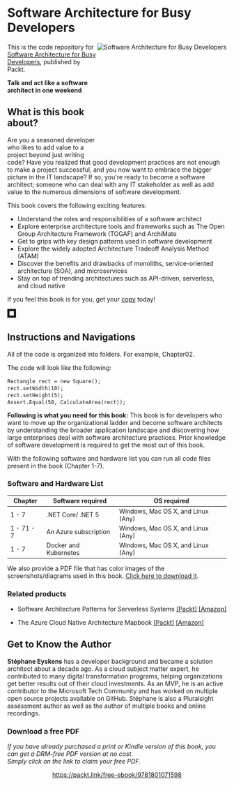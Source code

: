 # Software Architecture for Busy Developers

<a href="https://www.packtpub.com/product/software-architecture-for-busy-developers/9781801071598?utm_source=github&utm_medium=repository&utm_campaign=9781801071598"><img src="https://static.packt-cdn.com/products/9781801071598/cover/smaller" alt="Software Architecture for Busy Developers" height="256px" align="right"></a>

This is the code repository for [Software Architecture for Busy Developers](https://www.packtpub.com/product/software-architecture-for-busy-developers/9781801071598?utm_source=github&utm_medium=repository&utm_campaign=9781801071598), published by Packt.

**Talk and act like a software architect in one weekend**

## What is this book about?
Are you a seasoned developer who likes to add value to a project beyond just writing code? Have you realized that good development practices are not enough to make a project successful, and you now want to embrace the bigger picture in the IT landscape? If so, you're ready to become a software architect; someone who can deal with any IT stakeholder as well as add value to the numerous dimensions of software development. 

This book covers the following exciting features:
* Understand the roles and responsibilities of a software architect
* Explore enterprise architecture tools and frameworks such as The Open Group Architecture Framework (TOGAF) and ArchiMate
* Get to grips with key design patterns used in software development
* Explore the widely adopted Architecture Tradeoff Analysis Method (ATAM)
* Discover the benefits and drawbacks of monoliths, service-oriented architecture (SOA), and microservices
* Stay on top of trending architectures such as API-driven, serverless, and cloud native

If you feel this book is for you, get your [copy](https://www.amazon.com/dp/1801071594) today!

<a href="https://www.packtpub.com/?utm_source=github&utm_medium=banner&utm_campaign=GitHubBanner"><img src="https://raw.githubusercontent.com/PacktPublishing/GitHub/master/GitHub.png" 
alt="https://www.packtpub.com/" border="5" /></a>

## Instructions and Navigations
All of the code is organized into folders. For example, Chapter02.

The code will look like the following:
```
Rectangle rect = new Square();
rect.setWidth(10);
rect.setHeight(5);
Assert.Equal(50, CalculateArea(rect));
```

**Following is what you need for this book:**
This book is for developers who want to move up the organizational ladder and become software architects by understanding the broader application landscape and discovering how large enterprises deal with software architecture practices. Prior knowledge of software development is required to get the most out of this book.

With the following software and hardware list you can run all code files present in the book (Chapter 1-7).
### Software and Hardware List
| Chapter | Software required | OS required |
| -------- | ------------------------------------ | ----------------------------------- |
| 1 - 7 | .NET Core/ .NET 5 | Windows, Mac OS X, and Linux (Any) |
| 1 - 71 - 7 | An Azure subscription | Windows, Mac OS X, and Linux (Any) |
| 1 - 7 | Docker and Kubernetes | Windows, Mac OS X, and Linux (Any) |

We also provide a PDF file that has color images of the screenshots/diagrams used in this book. [Click here to download it](https://static.packt-cdn.com/downloads/9781801071598_ColorImages.pdf).

### Related products
* Software Architecture Patterns for Serverless Systems [[Packt]](https://www.packtpub.com/product/software-architecture-patterns-for-serverless-systems/9781800207035?utm_source=github&utm_medium=repository&utm_campaign=9781800207035) [[Amazon]](https://www.amazon.com/dp/1800207034)

* The Azure Cloud Native Architecture Mapbook [[Packt]](https://www.packtpub.com/product/the-azure-cloud-native-architecture-mapbook/9781800562325?utm_source=github&utm_medium=repository&utm_campaign=9781800562325) [[Amazon]](https://www.amazon.com/dp/1800562322)

## Get to Know the Author
**Stéphane Eyskens**
has a developer background and became a solution architect about a decade ago. As a cloud subject matter expert, he contributed to many digital transformation programs, helping organizations get better results out of their cloud investments. As an MVP, he is an active contributor to the Microsoft Tech Community and has worked on multiple open source projects available on GitHub. Stéphane is also a Pluralsight assessment author as well as the author of multiple books and online recordings.
### Download a free PDF

 <i>If you have already purchased a print or Kindle version of this book, you can get a DRM-free PDF version at no cost.<br>Simply click on the link to claim your free PDF.</i>
<p align="center"> <a href="https://packt.link/free-ebook/9781801071598">https://packt.link/free-ebook/9781801071598 </a> </p>